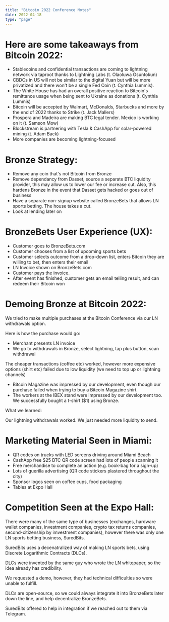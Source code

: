 ```yaml
---
title: "Bitcoin 2022 Conference Notes"
date: 2022-04-18
type: "page"
---
```


# Here are some takeaways from Bitcoin 2022:

- Stablecoins and confidential transactions are coming to lightning network via taproot thanks to Lightning Labs (t. Olaoluwa Osuntokun)
- CBDCs in US will not be similar to the digital Yuan but will be more privatized and there won't be a single Fed Coin (t. Cynthia Lummis).
- The White House has had an overall positive reaction to Bitcoin's remittance usage when being sent to Ukraine as donations (t. Cynthia Lummis)
- Bitcoin will be accepted by Walmart, McDonalds, Starbucks and more by the end of 2022 thanks to Strike (t. Jack Mallers)
- Prospera and Madeira are making BTC legal tender. Mexico is working on it (t. Samson Mow)
- Blockstream is partnering with Tesla & CashApp for solar-powered mining (t. Adam Back)
- More companies are becoming lightning-focused

# Bronze Strategy:

- Remove any coin that's not Bitcoin from Bronze
- Remove dependancy from Dasset, source a separate BTC liquidity provider, this may allow us to lower our fee or increase cut. Also, this hardens Bronze in the event that Dasset gets hacked or goes out of business
- Have a separate non-signup website called BronzeBets that allows LN sports betting. The house takes a cut.
- Look at lending later on

# BronzeBets User Experience (UX):

- Customer goes to BronzeBets.com
- Customer chooses from a list of upcoming sports bets
- Customer selects outcome from a drop-down list, enters Bitcoin they are willing to bet, then enters their email
- LN Invoice shown on BronzeBets.com
- Customer pays the invoice.
- After event has finished, customer gets an email telling result, and can redeem their Bitcoin won

# Demoing Bronze at Bitcoin 2022:

We tried to make multiple purchases at the Bitcoin Conference via our LN withdrawals option.

Here is how the purchase would go:

- Merchant presents LN invoice
- We go to withdrawals in Bronze, select lightning, tap plus button, scan withdrawal

The cheaper transactions (coffee etc) worked, however more expensive options (shirt etc) failed due to low liquidity (we need to top up or lightning channels)

- Bitcoin Magazine was impressed by our development, even though our purchase failed when trying to buy a Bitcoin Magazine shirt.
- The workers at the IBEX stand were impressed by our development too. We successfully bought a t-shirt ($1) using Bronze.

What we learned:

Our lightning withdrawals worked. We just needed more liquidity to send.

# Marketing Material Seen in Miami:

- QR codes on trucks with LED screens driving around Miami Beach
- CashApp free $25 BTC QR code screen had lots of people scanning it
- Free merchandise to complete an action (e.g. book-bag for a sign-up)
- Lots of guerilla advertising (QR code stickers plastered throughout the city)
- Sponsor logos seen on coffee cups, food packaging
- Tables at Expo Hall

# Competition Seen at the Expo Hall:

There were many of the same type of businesses (exchanges, hardware wallet companies, investment companies, crypto tax returns companies, second-citizenship by imvestment companies), however there was only one LN sports betting business, SuredBits.

SuredBits uses a decenatralized way of making LN sports bets, using Discrete Logarithmic Contracts (DLCs).

DLCs were invented by the same guy who wrote the LN whitepaper, so the idea already has credibility.

We requested a demo, however, they had technical difficulties so were unable to fulfill.

DLCs are open-source, so we could always integrate it into BronzeBets later down the line, and help decentralize BronzeBets.

SuredBits offered to help in integration if we reached out to them via Telegram.


